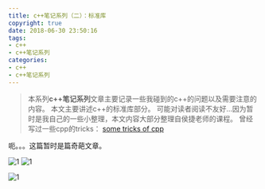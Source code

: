 ```yaml
---
title: c++笔记系列（二）：标准库
copyright: true
date: 2018-06-30 23:50:16
tags:
- c++
- c++笔记系列
categories:
- c++
- c++笔记系列
---
```


> 本系列**c++笔记系列**文章主要记录一些我碰到的c++的问题以及需要注意的内容。
> 本文主要讲述c++的标准库部分。
> 可能对读者阅读不友好...因为暂时是我自己的一些小整理，本文内容大部分整理自侯捷老师的课程。
> 曾经写过一些cpp的tricks： [some tricks of cpp](https://www.canftin.com/2017/some-tricks-of-cpp/)

呃。。。这篇暂时是篇奇葩文章。
<!--more-->
![1](https://github.com/CanftIn/canftin.github.io/tree/master/pictures/c%2B%2B笔记系列_二_标准库/3.jpg)
![1](https://github.com/CanftIn/canftin.github.io/tree/master/pictures/c%2B%2B笔记系列_二_标准库/1.jpg)

![1](https://github.com/CanftIn/canftin.github.io/tree/master/pictures/c%2B%2B笔记系列_二_标准库/2.jpg)